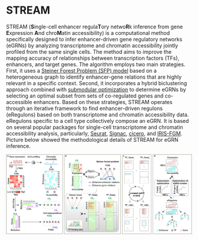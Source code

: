# STREAM

STREAM (**S**ingle-cell enhancer regula**T**ory netwo**R**k inference from gene **E**xpression **A**nd chro**M**atin accessibility) is a computational 
method specifically designed to infer enhancer-driven gene regulatory networks (eGRNs) by analyzing transcriptome and chromatin
accessibility jointly profiled from the same single cells. The method aims to improve the mapping accuracy of relationships between transcription factors (TFs),
enhancers, and target genes. The algorithm employs two main strategies. First, it uses a 
[Steiner Forest Problem (SFP) model](https://www.sciencedirect.com/science/article/pii/S1570866709000628) based on a heterogeneous graph to
identify enhancer-gene relations that are highly relevant in a specific context. Second, it incorporates a hybrid biclustering approach combined with 
[submodular optimization](https://link.springer.com/article/10.1007/s10626-019-00308-7) to determine eGRNs by selecting an optimal subset 
from sets of co-regulated genes and co-accessible enhancers. 
Based on these strategies, STREAM operates through an iterative framework to find enhancer-driven regulons (eRegulons) based on both transcriptome 
and chromatin accessibility data. eRegulons specific to a cell type collectively compose an eGRN. 
It is based on several popular packages for single-cell transcriptome and chromatin accessibility analysis, particularly, 
[Seurat](https://satijalab.org/seurat/), [Signac](https://satijalab.org/signac/index.htm), [cicero](https://cole-trapnell-lab.github.io/cicero-release/docs_m3/), 
and [IRIS-FGM](https://bioconductor.org/packages/release/bioc/html/IRISFGM.html). 
Picture below showed the methodological details of STREAM for eGRN inference.

![](man/figures/details.jpg)

